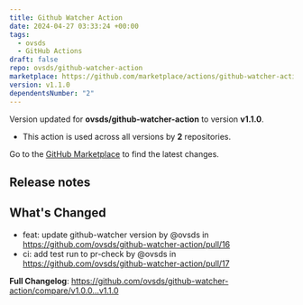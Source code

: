 ```yaml
---
title: Github Watcher Action
date: 2024-04-27 03:33:24 +00:00
tags:
  - ovsds
  - GitHub Actions
draft: false
repo: ovsds/github-watcher-action
marketplace: https://github.com/marketplace/actions/github-watcher-action
version: v1.1.0
dependentsNumber: "2"
---
```



Version updated for **ovsds/github-watcher-action** to version **v1.1.0**.
- This action is used across all versions by **2** repositories.

Go to the [GitHub Marketplace](https://github.com/marketplace/actions/github-watcher-action) to find the latest changes.

## Release notes

## What's Changed
* feat: update github-watcher version by @ovsds in https://github.com/ovsds/github-watcher-action/pull/16
* ci: add test run to pr-check by @ovsds in https://github.com/ovsds/github-watcher-action/pull/17


**Full Changelog**: https://github.com/ovsds/github-watcher-action/compare/v1.0.0...v1.1.0
